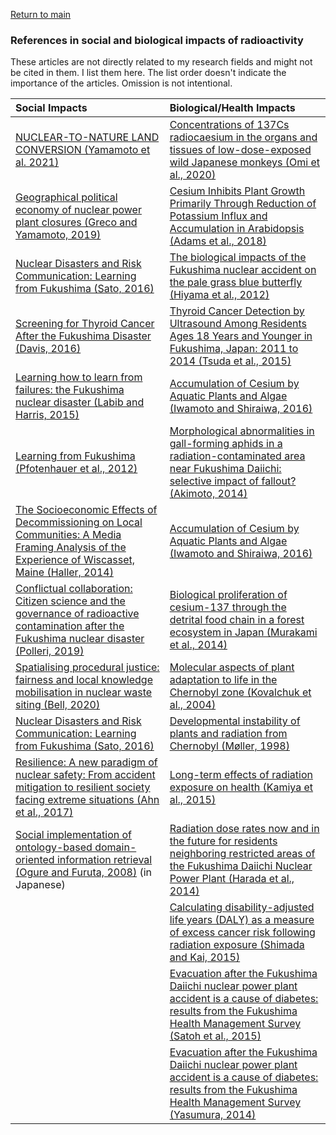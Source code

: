 <a href="https://misayasu.github.io/">Return to main</a><br/>

### References in social and biological impacts of radioactivity

These articles are not directly related to my research fields and might not be cited in them. I list them here. The list order doesn't indicate the importance of the articles. Omission is not intentional.<br/>

| Social Impacts                            | Biological/Health Impacts                             |
| :---------------------------------------- | :--------------------------------------------- |
| <a href="https://www.tandfonline.com/doi/pdf/10.1080/00167428.2020.1799212?casa_token=TPgx5bkV46QAAAAA%3Ac3shZrq0ZrW4ZIw8km7HPOluGSO_pqBs4qhq-Ai7wTBnq38806Q3jhw_sY4E9zLFakMkLCutedEjo78&/" target="_blank">NUCLEAR-TO-NATURE LAND CONVERSION (Yamamoto et al. 2021)</a> | <a href="https://bmcresnotes.biomedcentral.com/track/pdf/10.1186/s13104-020-04972-z.pdf" target="_blank">Concentrations of 137Cs radiocaesium in the organs and tissues of low-dose-exposed wild Japanese monkeys (Omi et al., 2020)</a> | 
| <a href="https://www.sciencedirect.com/science/article/pii/S0016718519302593?casa_token=CvV8-fTrR08AAAAA:yjMNHeEpaO1iwfNicscB7-MhJykexoccpf4yzemPNS-81-g_rVZ00shCVpv_KZEO-Ci5dEp2g3Gz/" target="_blank">Geographical political economy of nuclear power plant closures (Greco and Yamamoto, 2019)</a> | <a href="https://academic.oup.com/pcp/article/60/1/63/5096781/" target="_blank">Cesium Inhibits Plant Growth Primarily Through Reduction of Potassium Influx and Accumulation in Arabidopsis (Adams et al., 2018)</a> |
| <a href="http://collections.unu.edu/eserv/UNU:5514/UNUIAS_PB5.pdf/" target="_blank"> Nuclear Disasters and Risk Communication: Learning from Fukushima (Sato, 2016)</a> | <a href="https://www.nature.com/articles/srep00570?words=Breivik?refresh" target="_blank">The biological impacts of the Fukushima nuclear accident on the pale grass blue butterfly (Hiyama et al., 2012)</a> |
| <a href="https://journals.lww.com/epidem/Fulltext/2016/05000/Commentary___Screening_for_Thyroid_Cancer_After.4.aspx?casa_token=jlYQwmYgME8AAAAA:LaKYdrkApSaoTcH9bKQO6NSWHZBVEiOLMSnESLSim8e2YG4fT2YrkqnjVSpZM-ipAUSHRU06r7qQkaMUnZmsYys" target="_blank">Screening for Thyroid Cancer After the Fukushima Disaster (Davis, 2016)</a> |<a href="https://www.ncbi.nlm.nih.gov/pmc/articles/PMC4820668/" target="_blank">Thyroid Cancer Detection by Ultrasound Among Residents Ages 18 Years and Younger in Fukushima, Japan: 2011 to 2014 (Tsuda et al., 2015)</a>|
| <a href="https://pure.port.ac.uk/ws/portalfiles/portal/1789549/LABIB_2014_cright_EFA_Learning_how_to_learn_from_failures.pdf/" target="_blank">Learning how to learn from failures: the Fukushima nuclear disaster (Labib and Harris, 2015)</a> | <a href="https://link.springer.com/chapter/10.1007/978-3-319-41525-3_10" target="_blank">Accumulation of Cesium by Aquatic Plants and Algae (Iwamoto and Shiraiwa, 2016)</a> |
| <a href="https://www.jstor.org/stable/pdf/43315673.pdf?casa_token=3mQ3I9otgCMAAAAA:sYvhaB5JpUseV6dugMGdI8KMTEbqS5necNgtuZ_UCvbzvd-FfvyCrDHKjSv1nTcNtvMLMBAgd9Lob_i-GVb_YZhGrYzQ3vr-fQnAecb1yZ-F3W4etqwv0Q/" target="_blank"> Learning from Fukushima (Pfotenhauer et al., 2012)</a> | <a href="https://onlinelibrary.wiley.com/doi/pdf/10.1002/ece3.949" target="_blank">Morphological abnormalities in gall-forming aphids in a radiation-contaminated area near Fukushima Daiichi: selective impact of fallout? (Akimoto, 2014)</a>|
| <a href="http://msaag.aag.org/wp-content/uploads/2015/06/6-Haller-MSG472014F.pdf" target="_blank">The Socioeconomic Effects of Decommissioning on Local Communities: A Media Framing Analysis of the Experience of Wiscasset, Maine (Haller, 2014)</a> | <a href="https://link.springer.com/chapter/10.1007/978-3-319-41525-3_10" target="_blank">Accumulation of Cesium by Aquatic Plants and Algae (Iwamoto and Shiraiwa, 2016)</a>|
| <a href="https://anthrosource.onlinelibrary.wiley.com/doi/pdf/10.1111/amet.12763?casa_token=fExHYQhP-EEAAAAA%3AB5oHNMppkopf277tRU4H7vjF9w0PUCI3zMi0KBfq_QtqeRzLGYXVAudrI6qrNQsSMmDuNqp8zoGVboI" target="_blank">Conflictual collaboration: Citizen science and the governance of radioactive contamination after the Fukushima nuclear disaster (Polleri, 2019)</a> |<a href="https://www.nature.com/articles/srep03599?origin=ppub" target="_blank">Biological proliferation of cesium-137 through the detrital food chain in a forest ecosystem in Japan (Murakami et al., 2014)</a>|
| <a href="https://www.tandfonline.com/doi/abs/10.1080/13549839.2020.1867841" target="_blank">Spatialising procedural justice: fairness and local knowledge mobilisation in nuclear waste siting (Bell, 2020)</a> |<a href="https://www.sciencedirect.com/science/article/abs/pii/S0027510700000294" target="_blank">Molecular aspects of plant adaptation to life in the Chernobyl zone (Kovalchuk et al., 2004)</a>|
| <a href="http://collections.unu.edu/eserv/UNU:5514/UNUIAS_PB5.pdf" target="_blank">Nuclear Disasters and Risk Communication: Learning from Fukushima (Sato, 2016)</a> |<a href="https://www.jstor.org/stable/pdf/3546765.pdf?casa_token=aqDTCIQI1XoAAAAA:O8u93EDL9WFohhZaVBmHQ33Neqt4NX42W3AK5JMhqwEs63kbD-HTVuI7Z996ocP_9PRjuS8kKgcGRvF-bLPuFfhPqN4o8ZPLuwbs-AXOQHPbWMUqbEU" target="_blank">Developmental instability of plants and radiation from Chernobyl (Møller, 1998)</a>|
| <a href="https://library.oapen.org/bitstream/handle/20.500.12657/27820/1002185.pdf?sequence=1" target="_blank">Resilience: A new paradigm of nuclear safety: From accident mitigation to resilient society facing extreme situations (Ahn et al., 2017)</a> | <a href="https://www.sciencedirect.com/science/article/pii/S0140673615611679?casa_token=RS7MAzH0QfYAAAAA:oIKBvyMujT5G2N5lcveZiSvrEZKgNbNw774dt_6LH11COaqH-KDmTCHDLpwKL1U81MqzIw8" target="_blank">Long-term effects of radiation exposure on health (Kamiya et al., 2015)</a>|
| <a href="https://www.jstage.jst.go.jp/article/sociotechnica/5/0/5_0_206/_article/-char/ja/" target="_blank">Social implementation of ontology-based domain-oriented information retrieval (Ogure and Furuta, 2008)</a> (in Japanese) | <a href="https://www.pnas.org/content/pnas/111/10/E914.full.pdf" target="_blank">Radiation dose rates now and in the future for residents neighboring restricted areas of the Fukushima Daiichi Nuclear Power Plant (Harada et al., 2014)</a>|
|  | <a href="https://iopscience.iop.org/article/10.1088/0952-4746/35/4/763/pdf?casa_token=BZNYd7I8NEcAAAAA:j967lk4T6krkoxzDeTpp1iCkscSl6PpdhvETxfnSUvBIaQIyCceOCH-xe9rH6joBCHskP2k" target="_blank">Calculating disability-adjusted life years (DALY) as a measure of excess cancer risk following radiation exposure (Shimada and Kai, 2015)</a>|
|  | <a href="https://downloads.hindawi.com/journals/jdr/2015/627390.pdf" target="_blank">Evacuation after the Fukushima Daiichi nuclear power plant accident is a cause of diabetes: results from the Fukushima Health Management Survey (Satoh et al., 2015)</a>|
|  | <a href="https://downloads.hindawi.com/journals/jdr/2015/627390.pdf" target="_blank">Evacuation after the Fukushima Daiichi nuclear power plant accident is a cause of diabetes: results from the Fukushima Health Management Survey (Yasumura, 2014)</a>|
